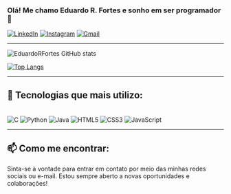### Olá! Me chamo Eduardo R. Fortes e sonho em ser programador 🤙

[![LinkedIn](https://img.shields.io/badge/LinkedIn-0077B5?style=for-the-badge&logo=linkedin&logoColor=white)](https://www.linkedin.com/in/eduardo-rodrigues-fortes-02a75b329/recent-activity/all/) 
[![Instagram](https://img.shields.io/badge/Instagram-E4405F?style=for-the-badge&logo=instagram&logoColor=white)](https://www.instagram.com/im_fortes/) 
[![Gmail](https://img.shields.io/badge/Gmail-D14836?style=for-the-badge&logo=gmail&logoColor=white)](mailto:rodriguesfortes179@gmail.com)

---

![EduardoRFortes GitHub stats](https://github-readme-stats.vercel.app/api?username=EduardoRFortes&show_icons=true&theme=transparent)

[![Top Langs](https://github-readme-stats.vercel.app/api/top-langs/?username=EduardoRFortes&layout=compact&theme=transparent)](https://github.com/anuraghazra/github-readme-stats)

---

## 🚀 Tecnologias que mais utilizo:
<div style="display: inline_block"><br/>
  <img align="center" alt="C" src="https://img.shields.io/badge/C-00599C?style=for-the-badge&logo=c&logoColor=white"/>
  <img align="center" alt="Python" src="https://img.shields.io/badge/Python-3776AB?style=for-the-badge&logo=python&logoColor=white"/>
  <img align="center" alt="Java" src="https://img.shields.io/badge/Java-ED8B00?style=for-the-badge&logo=openjdk&logoColor=white"/>
  <img align="center" alt="HTML5" src="https://img.shields.io/badge/HTML5-E34F26?style=for-the-badge&logo=html5&logoColor=white"/>
  <img align="center" alt="CSS3" src="https://img.shields.io/badge/CSS3-1572B6?style=for-the-badge&logo=css3&logoColor=white"/>
  <img align="center" alt="JavaScript" src="https://img.shields.io/badge/JavaScript-323330?style=for-the-badge&logo=javascript&logoColor=F7DF1E"/>
</div>

---

## 📫 Como me encontrar:
Sinta-se à vontade para entrar em contato por meio das minhas redes sociais ou e-mail. Estou sempre aberto a novas oportunidades e colaborações!
  
